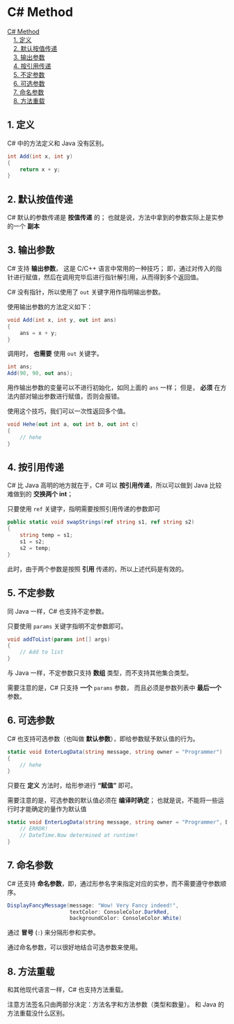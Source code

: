 # C# Method

<!-- MDTOC maxdepth:6 firsth1:1 numbering:0 flatten:0 bullets:0 updateOnSave:1 -->

[C# Method](#c#-method)   
&emsp;[1. 定义](#1-定义)   
&emsp;[2. 默认按值传递](#2-默认按值传递)   
&emsp;[3. 输出参数](#3-输出参数)   
&emsp;[4. 按引用传递](#4-按引用传递)   
&emsp;[5. 不定参数](#5-不定参数)   
&emsp;[6. 可选参数](#6-可选参数)   
&emsp;[7. 命名参数](#7-命名参数)   
&emsp;[8. 方法重载](#8-方法重载)   

<!-- /MDTOC -->
## 1. 定义

C# 中的方法定义和 Java 没有区别。

```csharp
int Add(int x, int y)
{
    return x + y;
}
```

## 2. 默认按值传递

C# 默认的参数传递是 **按值传递** 的；
也就是说，方法中拿到的参数实际上是实参的一个 **副本**

## 3. 输出参数

C# 支持 **输出参数**， 这是 C/C++ 语言中常用的一种技巧；
即，通过对传入的指针进行赋值，然后在调用完毕后进行指针解引用，从而得到多个返回值。

C# 没有指针，所以使用了 `out` 关键字用作指明输出参数。

使用输出参数的方法定义如下：

```csharp
void Add(int x, int y, out int ans)
{
    ans = x + y;
}
```

调用时， **也需要** 使用 `out` 关键字。

```csharp
int ans;
Add(90, 90, out ans);
```

用作输出参数的变量可以不进行初始化，如同上面的 `ans` 一样；
但是， **必须** 在方法内部对输出参数进行赋值，否则会报错。

使用这个技巧，我们可以一次性返回多个值。

```csharp
void Hehe(out int a, out int b, out int c)
{
    // hehe
}
```

## 4. 按引用传递

C# 比 Java 高明的地方就在于，C# 可以 **按引用传递**，所以可以做到 Java 比较难做到的 **交换两个 int**；

只要使用 `ref`  关键字，指明需要按照引用传递的参数即可

```csharp
public static void swapStrings(ref string s1, ref string s2)
{
    string temp = s1;
    s1 = s2;
    s2 = temp;
}
```

此时，由于两个参数是按照 **引用** 传递的，所以上述代码是有效的。

## 5. 不定参数

同 Java 一样，C# 也支持不定参数。

只要使用 `params` 关键字指明不定参数即可。

```csharp
void addToList(params int[] args)
{
    // Add to list
}
```

与 Java 一样，不定参数只支持 **数组** 类型，而不支持其他集合类型。

需要注意的是，C# 只支持 **一个** `params` 参数， 而且必须是参数列表中 **最后一个** 参数。

## 6. 可选参数

C# 也支持可选参数（也叫做 **默认参数**），即给参数赋予默认值的行为。

```csharp
static void EnterLogData(string message, string owner = "Programmer")
{
    // hehe
}
```

只要在 **定义** 方法时，给形参进行 **“赋值”** 即可。

需要注意的是，可选参数的默认值必须在 **编译时确定**；
也就是说，不能将一些运行时才能确定的量作为默认值

```csharp
static void EnterLogData(string message, string owner = "Programmer", DateTime timeStamp = DateTime.Now) {
    // ERROR!
    // DateTime.Now determined at runtime!
}
```

## 7. 命名参数

C# 还支持 **命名参数**，即，通过形参名字来指定对应的实参，而不需要遵守参数顺序。

```csharp
DisplayFancyMessage(message: "Wow! Very Fancy indeed!",
                    textColor: ConsoleColor.DarkRed,
                    backgroundColor: ConsoleColor.White)
```

通过 **冒号** (`:`) 来分隔形参和实参。

通过命名参数，可以很好地结合可选参数来使用。

## 8. 方法重载

和其他现代语言一样，C# 也支持方法重载。

注意方法签名只由两部分决定：方法名字和方法参数（类型和数量）。
和 Java 的方法重载没什么区别。
